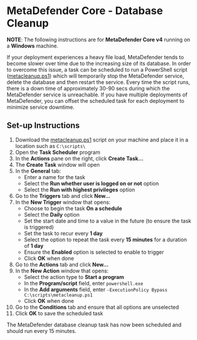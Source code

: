 # MetaDefender Core - Database Cleanup 

**NOTE**: The following instructions are for **MetaDefender Core v4** running on a **Windows** machine.

If your deployment experiences a heavy file load, MetaDefender tends to become slower over time due to the increasing size of its database. In order to overcome this issue, a task can be scheduled to run a PowerShell script ([metacleanup.ps1](../mdcore_install/install_notes.md)) which will temporarily stop the MetaDefender service, delete the database and then restart the service. Every time the script runs, there is a down time of approximately 30-90 secs during which the MetaDefender service is unreachable. If you have multiple deployments of MetaDefender, you can offset the scheduled task for each deployment to minimize service downtime.

## Set-up Instructions

1. Download the [metacleanup.ps1](metacleanup.ps1) script on your machine and place it in a location such as ``C:\scripts\``
2. Open the **Task Scheduler** program
3. In the **Actions** pane on the right, click **Create Task...**
4. The **Create Task** window will open
5. In the **General** tab:
	* Enter a name for the task
	* Select the **Run whether user is logged on or not** option
	* Select the **Run with highest privileges** option
6. Go to the **Triggers** tab and click **New...** 
7. In the **New Trigger** window that opens:
	* Choose to begin the task **On a schedule**
	* Select the **Daily** option
	* Set the start date and time to a value in the future (to ensure the task is triggered)
	* Set the task to recur every **1 day**
	* Select the option to repeat the task every **15 minutes** for a duration of **1 day**
	* Ensure the **Enabled** option is selected to enable to trigger
	* Click **OK** when done
8. Go to the **Actions** tab and click **New...**
9. In the **New Action** window that opens:
	* Select the action type to **Start a program**
	* In the **Program/script** field, enter ``powershell.exe``
	* In the **Add arguments** field, enter ``-ExecutionPolicy Bypass C:\scripts\metacleanup.ps1``
	* Click **OK** when done
10. Go to the **Conditions** tab and ensure that all options are unselected
11. Click **OK** to save the scheduled task

The MetaDefender database cleanup task has now been scheduled and should run every 15 minutes. 